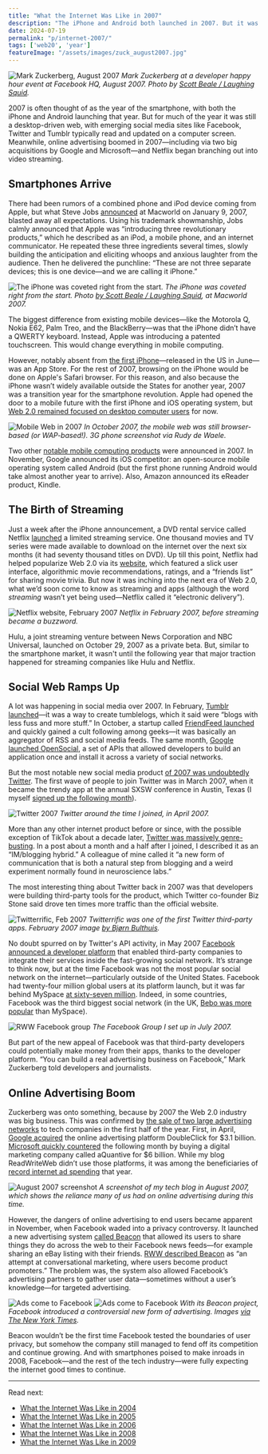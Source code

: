 ```yaml
---
title: "What the Internet Was Like in 2007"
description: "The iPhone and Android both launched in 2007. But it was still a desktop web, with social networking sites like Facebook, Twitter and Tumblr keeping people glued to their computer screens."
date: 2024-07-19
permalink: "p/internet-2007/"
tags: ['web20', 'year']
featureImage: "/assets/images/zuck_august2007.jpg"
---
```


![Mark Zuckerberg, August 2007](/assets/images/zuck_august2007.jpg)
*Mark Zuckerberg at a developer happy hour event at Facebook HQ, August 2007. Photo by [Scott Beale / Laughing Squid](https://laughingsquid.com/lunch-20-developer-happy-hour-at-facebook/).*

2007 is often thought of as the year of the smartphone, with both the iPhone and Android launching that year. But for much of the year it was still a desktop-driven web, with emerging social media sites like Facebook, Twitter and Tumblr typically read and updated on a computer screen. Meanwhile, online advertising boomed in 2007—including via two big acquisitions by Google and Microsoft—and Netflix began branching out into video streaming.

## Smartphones Arrive

There had been rumors of a combined phone and iPod device coming from Apple, but what Steve Jobs [announced](https://www.youtube.com/watch?v=wGoM_wVrwng) at Macworld on January 9, 2007, blasted away all expectations. Using his trademark showmanship, Jobs calmly announced that Apple was “introducing three revolutionary products,” which he described as an iPod, a mobile phone, and an internet communicator. He repeated these three ingredients several times, slowly building the anticipation and eliciting whoops and anxious laughter from the audience. Then he delivered the punchline: “These are not three separate devices; this is one device—and we are calling it iPhone.”

![The iPhone was coveted right from the start.](/assets/images/353229780_fe7be7cb3d_o.jpg)
*The iPhone was coveted right from the start. Photo [by Scott Beale / Laughing Squid](https://laughingsquid.com/macworld-2007-photos/), at Macworld 2007.*

The biggest difference from existing mobile devices—like the Motorola Q, Nokia E62, Palm Treo, and the BlackBerry—was that the iPhone didn’t have a QWERTY keyboard. Instead, Apple was introducing a patented touchscreen. This would change everything in mobile computing.

However, notably absent from [the first iPhone](/p/021-iphone-debut-2007-rww-network/)—released in the US in June—was an App Store. For the rest of 2007, browsing on the iPhone would be done on Apple's Safari browser. For this reason, and also because the iPhone wasn’t widely available outside the States for another year, 2007 was a transition year for the smartphone revolution. Apple had opened the door to a mobile future with the first iPhone and iOS operating system, but [Web 2.0 remained focused on desktop computer users](/p/024-readwriteweb-key-hire-hustle-culture/) for now.

![Mobile Web in 2007](/assets/images/mobile20_2007.jpg)
*In October 2007, the mobile web was still browser-based (or WAP-based!). 3G phone screenshot via Rudy de Waele.*

Two other [notable mobile computing products](/p/026-rww-redesign-2007-crunchies/) were announced in 2007. In November, Google announced its iOS competitor: an open-source mobile operating system called Android (but the first phone running Android would take almost another year to arrive). Also, Amazon announced its eReader product, Kindle. 

## The Birth of Streaming

Just a week after the iPhone announcement, a DVD rental service called Netflix [launched](https://web.archive.org/web/20071018042331/http://www.netflix.com/MediaCenter?id=5384) a limited streaming service. One thousand movies and TV series were made available to download on the internet over the next six months (it had seventy thousand titles on DVD). Up till this point, Netflix had helped popularize Web 2.0 via its [website](https://web.archive.org/web/20070211020657/http://www.netflix.com/MediaCenter?id=5379&hnjr=8), which featured a slick user interface, algorithmic movie recommendations, ratings, and a “friends list” for sharing movie trivia. But now it was inching into the next era of Web 2.0, what we’d soon come to know as streaming and apps (although the word *streaming* wasn’t yet being used—Netflix called it “electronic delivery”).

![Netflix website, February 2007](/assets/images/netflix_feb07.jpg)
*Netflix in February 2007, before streaming became a buzzword.*

Hulu, a joint streaming venture between News Corporation and NBC Universal, launched on October 29, 2007 as a private beta. But, similar to the smartphone market, it wasn't until the following year that major traction happened for streaming companies like Hulu and Netflix.

## Social Web Ramps Up

A lot was happening in social media over 2007. In February, [Tumblr launched](/p/the-golden-age-of-microblogging/)—it was a way to create tumblelogs, which it said were “blogs with less fuss and more stuff.” In October, a startup called [FriendFeed launched](/p/025-health-problems-server-issues/) and quickly gained a cult following among geeks—it was basically an aggregator of RSS and social media feeds. The same month, [Google launched OpenSocial](https://web.archive.org/web/20080112102649/http://www.readwriteweb.com/archives/confirmed_myspace_join_opensocial.php), a set of APIs that allowed developers to build an application once and install it across a variety of social networks. 

But the most notable new social media product [of 2007 was undoubtedly Twitter](/p/twitter-in-2007-the-open-platform/). The first wave of people to join Twitter was in March 2007, when it became the trendy app at the annual SXSW conference in Austin, Texas (I myself [signed up the following month](/p/022-web20-expo-2007/)).

![Twitter 2007](/assets/images/twitter-20april2007.png)
*Twitter around the time I joined, in April 2007.*

More than any other internet product before or since, with the possible exception of TikTok about a decade later, [Twitter was massively genre-busting](/p/twitter-in-2007-key-facts/). In a post about a month and a half after I joined, I described it as an “IM/blogging hybrid.” A colleague of mine called it “a new form of communication that is both a natural step from blogging and a weird experiment normally found in neuroscience labs.”

The most interesting thing about Twitter back in 2007 was that developers were building third-party tools for the product, which Twitter co-founder Biz Stone said drove ten times more traffic than the official website.

![Twitterrific, Feb 2007](/assets/images/402616454_27c54de2b7_o.jpg)
*Twitterrific was one of the first Twitter third-party apps. February 2007 image [by Bjørn Bulthuis](https://www.flickr.com/photos/bjornb/402616454/).*

No doubt spurred on by Twitter's API activity, in May 2007 [Facebook announced a developer platform](https://web.archive.org/web/20070527115417/http://www.readwriteweb.com/archives/facebook_grows_up.php) that enabled third-party companies to integrate their services inside the fast-growing social network. It’s strange to think now, but at the time Facebook was not the most popular social network on the internet—particularly outside of the United States. Facebook had twenty-four million global users at its platform launch, but it was far behind MySpace [at sixty-seven million](https://www.nytimes.com/2007/05/25/technology/25social.html?ex=1337745600&en=f2f174b3138314fe&ei=5088&partner=rssnyt&emc=rss). Indeed, in some countries, Facebook was the third biggest social network (in the UK, [Bebo was more popular](https://www.zdnet.com/article/bebo-overtakes-myspace-in-the-uk/) than MySpace). 

![RWW Facebook group](/assets/images/facebook_rww_jul2007.png)
*The Facebook Group I set up in July 2007.*

But part of the new appeal of Facebook was that third-party developers could potentially make money from their apps, thanks to the developer platform. “You can build a real advertising business on Facebook,” Mark Zuckerberg told developers and journalists.

## Online Advertising Boom

Zuckerberg was onto something, because by 2007 the Web 2.0 industry was big business. This was confirmed by [the sale of two large advertising networks](/p/023-microsoft-mix-2007/) to tech companies in the first half of the year. First, in April, [Google acquired](https://web.archive.org/web/20070416003802/http://www.readwriteweb.com/archives/google_to_acquire_doubleclick.php) the online advertising platform DoubleClick for $3.1 billion. [Microsoft quickly countered](https://web.archive.org/web/20080111145106/http://www.readwriteweb.com/archives/microsoft_gets.php) the following month by buying a digital marketing company called aQuantive for $6 billion. While my blog ReadWriteWeb didn’t use those platforms, it was among the beneficiaries of [record internet ad spending](https://money.cnn.com/2007/06/06/news/companies/onlineads/index.htm) that year.

![August 2007 screenshot](/assets/images/aug07_screenshot.jpg)
*A screenshot of my tech blog in August 2007, which shows the reliance many of us had on online advertising during this time.*

However, the dangers of online advertising to end users became apparent in November, when Facebook waded into a privacy controversy. It launched a new advertising system [called Beacon](/p/025-health-problems-server-issues/) that allowed its users to share things they do across the web to their Facebook news feeds—for example sharing an eBay listing with their friends. [RWW described Beacon](https://web.archive.org/web/20071209164831/http://www.readwriteweb.com/archives/facebook_unveils_ad_strategy.php) as “an attempt at conversational marketing, where users become product promoters.” The problem was, the system also allowed Facebook’s advertising partners to gather user data—sometimes without a user’s knowledge—for targeted advertising.

![Ads come to Facebook](/assets/images/americangangster.533.jpg)
![Ads come to Facebook](/assets/images/blockbuster.533.jpg)
*With its Beacon project, Facebook introduced a controversial new form of advertising. Images [via The New York Times](https://archive.nytimes.com/bits.blogs.nytimes.com/2007/11/29/the-evolution-of-facebooks-beacon/).*

Beacon wouldn’t be the first time Facebook tested the boundaries of user privacy, but somehow the company still managed to fend off its competition and continue growing. And with smartphones poised to make inroads in 2008, Facebook—and the rest of the tech industry—were fully expecting the internet good times to continue.

* * *

Read next:
* [What the Internet Was Like in 2004](/p/internet-2004/)
* [What the Internet Was Like in 2005](/p/what-the-web-was-like-in-2005/)
* [What the Internet Was Like in 2006](/p/internet-2006/)
* [What the Internet Was Like in 2008](/p/internet-2008/)
* [What the Internet Was Like in 2009](/p/internet-2009/)
